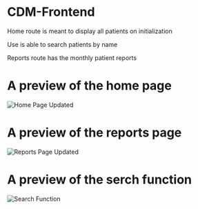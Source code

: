 # CDM-Frontend
Home route is meant to display all patients on initialization 

Use is able to search patients by name

Reports route has the monthly patient reports

# A preview of the home page
![Home Page Updated](https://user-images.githubusercontent.com/29369986/119832443-da69ae00-bf06-11eb-8441-6d34dfae0473.PNG)

# A preview of the reports page
![Reports Page Updated](https://user-images.githubusercontent.com/29369986/119832449-db9adb00-bf06-11eb-9749-250025e8e882.PNG)

# A preview of the serch function
![Search Function](https://user-images.githubusercontent.com/29369986/119832453-dc337180-bf06-11eb-9e50-edb20bcd8b9d.PNG)
